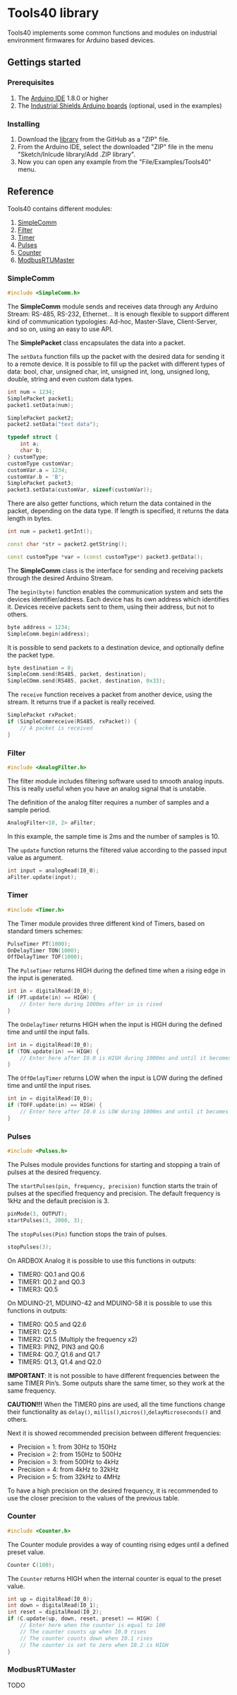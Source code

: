 # Tools40 library

Tools40 implements some common functions and modules on industrial environment firmwares for Arduino based devices.

## Gettings started

### Prerequisites
1. The [Arduino IDE](http://www.arduino.cc) 1.8.0 or higher
2. The [Industrial Shields Arduino boards](http://blog.industrialshields.com/en/installing-industrial-shields-equipment-to-the-arduino-ide/) (optional, used in the examples)

### Installing
1. Download the [library](http://www.github.com/industrialshields/arduino-tools40) from the GitHub as a "ZIP" file.
2. From the Arduino IDE, select the downloaded "ZIP" file in the menu "Sketch/Inlcude library/Add .ZIP library".
3. Now you can open any example from the "File/Examples/Tools40" menu.

## Reference
Tools40 contains different modules:

1. [SimpleComm](#simplecomm)
2. [Filter](#filter)
3. [Timer](#timer)
4. [Pulses](#pulses)
5. [Counter](#counter)
6. [ModbusRTUMaster](#modbusrtumaster)

### SimpleComm

```c++
#include <SimpleComm.h>
```

The **SimpleComm** module sends and receives data through any Arduino Stream: RS-485, RS-232, Ethernet... It is enough flexible to support different kind of communication typologies: Ad-hoc, Master-Slave, Client-Server, and so on, using an easy to use API. 

The **SimplePacket** class encapsulates the data into a packet.

The `setData` function fills up the packet with the desired data for sending it to a remote device. It is possible to fill up the packet with different types of data: bool, char, unsigned char, int, unsigned int, long, unsigned long, double, string and even custom data types.

```c++
int num = 1234;
SimplePacket packet1;
packet1.setData(num);
```

```c++
SimplePacket packet2;
packet2.setData("text data");
```

```c++
typedef struct {
    int a;
    char b;
} customType;
customType customVar;
customVar.a = 1234;
customVar.b = 'B';
SimplePacket packet3;
packet3.setData(customVar, sizeof(customVar));
```

There are also getter functions, which return the data contained in the packet, depending on the data type. If length is specified, it returns the data length in bytes.

```c++
int num = packet1.getInt();
```

```c++
const char *str = packet2.getString();
```

```c++
const customType *var = (const customType*) packet3.getData();
```

The **SimpleComm** class is the interface for sending and receiving packets through the desired Arduino Stream.

The `begin(byte)` function enables the communication system and sets the devices identifier/address. Each device has its own address which identifies it. Devices receive packets sent to them, using their address, but not to others.

```c++
byte address = 1234;
SimpleComm.begin(address);
```

It is possible to send packets to a destination device, and optionally define the packet type.

```c++
byte destination = 0;
SimpleComm.send(RS485, packet, destination);
SimpleCOmm.send(RS485, packet, destination, 0x33);
```

The `receive` function receives a packet from another device, using the stream. It returns true if a packet is really received.

```c++
SimplePacket rxPacket;
if (SimpleCommreceive(RS485, rxPacket)) {
    // A packet is received
}
```

### Filter

```c++
#include <AnalogFilter.h>
```

The filter module includes filtering software used to smooth analog inputs. This is really useful when you have an analog signal that is unstable.

The definition of the analog filter requires a number of samples and a sample period.
```c++
AnalogFilter<10, 2> aFilter;
```
In this example, the sample time is 2ms and the number of samples is 10.

The `update` function returns the filtered value according to the passed input value as argument.

```c++
int input = analogRead(I0_0);
aFilter.update(input);
```

### Timer

```c++
#include <Timer.h>
```

The Timer module provides three different kind of Timers, based on standard timers schemes:

```c++
PulseTimer PT(1000);
OnDelayTimer TON(1000);
OffDelayTimer TOF(1000);
```

The `PulseTimer` returns HIGH during the defined time when a rising edge in the input is generated.

```c++
int in = digitalRead(I0_0);
if (PT.update(in) == HIGH) {
    // Enter here during 1000ms after in is rised
}
```

The `OnDelayTimer` returns HIGH when the input is HIGH during the defined time and until the input falls.

```c++
int in = digitalRead(I0_0);
if (TON.update(in) == HIGH) {
    // Enter here after I0.0 is HIGH during 1000ms and until it becomes LOW
}
```

The `OffDelayTimer` returns LOW when the input is LOW during the defined time and until the input rises.

```c++
int in = digitalRead(I0_0);
if (TOFF.update(in) == HIGH) {
    // Enter here after I0.0 is LOW during 1000ms and until it becomes HIGH
}
```

### Pulses

```c++
#include <Pulses.h>
```

The Pulses module provides functions for starting and stopping a train of pulses at the desired frequency.

The `startPulses(pin, frequency, precision)` function starts the train of pulses at the specified frequency and precision. The default frequency is 1kHz and the default precision is 3.

```c++
pinMode(3, OUTPUT);
startPulses(3, 2000, 3);
```

The `stopPulses(Pin)` function stops the train of pulses.

```c++
stopPulses(3);
```

On ARDBOX Analog it is possible to use this functions in outputs:

* TIMER0: Q0.1 and Q0.6
* TIMER1: Q0.2 and Q0.3
* TIMER3: Q0.5

On MDUINO-21, MDUINO-42 and MDUINO-58 it is possible to use this functions in outputs:

* TIMER0: Q0.5 and Q2.6
* TIMER1: Q2.5
* TIMER2: Q1.5 (Multiply the frequency x2)
* TIMER3: PIN2, PIN3 and Q0.6
* TIMER4: Q0.7, Q1.6 and Q1.7
* TIMER5: Q1.3, Q1.4 and Q2.0

**IMPORTANT**: It is not possible to have different frequencies between the same TIMER Pin’s. Some outputs share the same timer, so they work at the same frequency.

**CAUTION!!!** When the TIMER0 pins are used, all the time functions change their functionality as `delay()`, `millis()`,`micros()`,`delayMicroseconds()` and others.

Next it is showed recommended precision between different frequencies:

* Precision = 1: from 30Hz to 150Hz
* Precision = 2: from 150Hz to 500Hz
* Precision = 3: from 500Hz to 4kHz
* Precision = 4: from 4kHz to 32kHz
* Precision = 5: from 32kHz to 4MHz

To have a high precision on the desired frequency, it is recommended to use the closer precision to the values of the previous table.

### Counter

```c++
#include <Counter.h>
```

The Counter module provides a way of counting rising edges until a defined preset value.

```c++
Counter C(100);
```

The `Counter` returns HIGH when the internal counter is equal to the preset value.

```c++
int up = digitalRead(I0_0);
int down = digitalRead(I0_1);
int reset = digitalRead(I0_2);
if (C.update(up, down, reset, preset) == HIGH) {
    // Enter here when the counter is equal to 100
	// The counter counts up when I0.0 rises
	// The counter counts down when I0.1 rises
	// The counter is set to zero when I0.2 is HIGH
}
```

### ModbusRTUMaster

TODO
